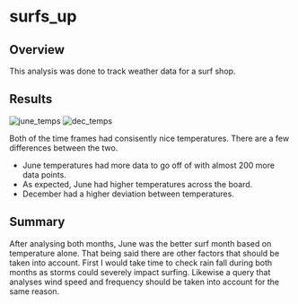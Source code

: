 # surfs_up

## Overview
This analysis was done to track weather data for a surf shop.

## Results
![june_temps](https://user-images.githubusercontent.com/83841580/130386694-8e4a9864-a5cc-40d3-9324-dd2ab1046015.png)
![dec_temps](https://user-images.githubusercontent.com/83841580/130386698-162d8654-8e19-4264-98b6-294b7f513441.png)

Both of the time frames had consisently nice temperatures. There are a few differences between the two.
* June temperatures had more data to go off of with almost 200 more data points.
* As expected, June had higher temperatures across the board.
* December had a higher deviation between temperatures.

## Summary
After analysing both months, June was the better surf month based on temperature alone. That being said there are other factors that should be taken into account. First I would take time to check rain fall during both months as storms could severely impact surfing. Likewise a query that analyses wind speed and frequency should be taken into account for the same reason.
